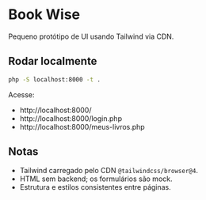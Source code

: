 # Book Wise

Pequeno protótipo de UI usando Tailwind via CDN.

## Rodar localmente

```bash
php -S localhost:8000 -t .
```

Acesse:

- http://localhost:8000/
- http://localhost:8000/login.php
- http://localhost:8000/meus-livros.php

## Notas

- Tailwind carregado pelo CDN `@tailwindcss/browser@4`.
- HTML sem backend; os formulários são mock.
- Estrutura e estilos consistentes entre páginas.
